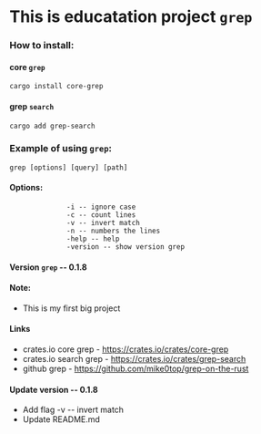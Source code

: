 # This is educatation project `grep`

### How to install:
#### core `grep`
```
cargo install core-grep
```
#### grep `search`
```
cargo add grep-search
```
### Example of using `grep`:
```
grep [options] [query] [path]
```
#### Options:
                  -i -- ignore case
                  -c -- count lines
                  -v -- invert match
                  -n -- numbers the lines
                  -help -- help
                  -version -- show version grep

#### Version `grep` -- 0.1.8

#### Note:
- This is my first big project
#### Links
- crates.io core grep - https://crates.io/crates/core-grep
- crates.io search grep - https://crates.io/crates/grep-search
- github grep - https://github.com/mike0top/grep-on-the-rust
#### Update version -- 0.1.8
- Add flag -v -- invert match
- Update README.md
